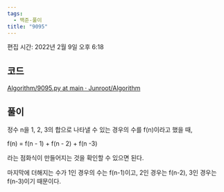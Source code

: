 ```yaml
---
tags:
  - 백준-풀이
title: "9095"
---
```


편집 시간: 2022년 2월 9일 오후 6:18

## 코드

[Algorithm/9095.py at main · Junroot/Algorithm](https://github.com/Junroot/Algorithm/blob/main/backjoon/9095.py)

## 풀이

정수 n을 1, 2, 3의 합으로 나타낼 수 있는 경우의 수를 f(n)이라고 했을 때,

f(n) = f(n - 1) + f(n - 2) + f(n -3)

라는 점화식이 만들어지는 것을 확인할 수 있으면 된다.

마지막에 더해지는 수가 1인 경우의 수는 f(n-1)이고, 2인 경우는 f(n-2), 3인 경우는 f(n-3)이기 때문이다.

